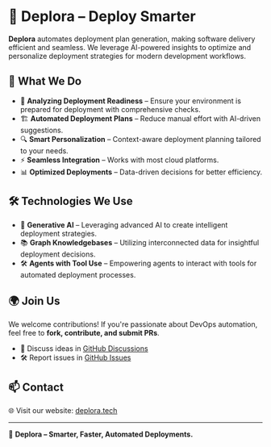 # 🚀 Deplora – Deploy Smarter  

**Deplora** automates deployment plan generation, making software delivery efficient and seamless. We leverage AI-powered insights to optimize and personalize deployment strategies for modern development workflows.

## 🔹 What We Do 
- 🧩 **Analyzing Deployment Readiness** – Ensure your environment is prepared for deployment with comprehensive checks.
- 🏗 **Automated Deployment Plans** – Reduce manual effort with AI-driven suggestions.  
- 🔍 **Smart Personalization** – Context-aware deployment planning tailored to your needs.  
- ⚡ **Seamless Integration** – Works with most cloud platforms.  
- 📊 **Optimized Deployments** – Data-driven decisions for better efficiency.  


## 🛠 Technologies We Use  
- 🤖 **Generative AI** – Leveraging advanced AI to create intelligent deployment strategies.
- 📚 **Graph Knowledgebases** – Utilizing interconnected data for insightful deployment decisions.
- 🛠 **Agents with Tool Use** – Empowering agents to interact with tools for automated deployment processes.

## 🌍 Join Us  
We welcome contributions! If you're passionate about DevOps automation, feel free to **fork, contribute, and submit PRs**.  
- 💬 Discuss ideas in [GitHub Discussions](https://github.com/Deplora-Tech/discussions)  
- 🛠 Report issues in [GitHub Issues](https://github.com/Deplora-Tech/issues)  

## 📫 Contact  
🌐 Visit our website: [deplora.tech](https://deplora.tech)  

---  
🔹 **Deplora – Smarter, Faster, Automated Deployments.**  


